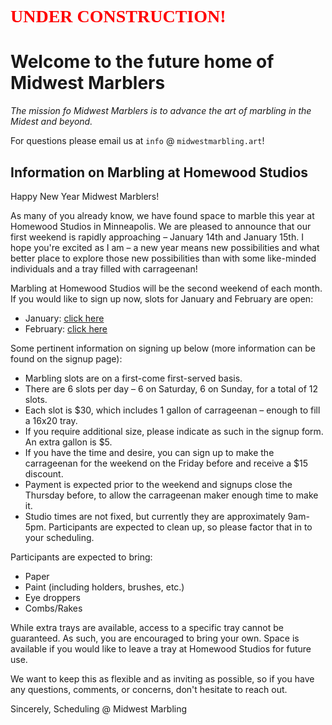 <h1 style="color: red; font-family: 'Edita', serif;">UNDER CONSTRUCTION!</h1>

# Welcome to the future home of Midwest Marblers

_The mission fo Midwest Marblers is to advance the art of marbling in the Midest and beyond._

For questions please email us at `info` @ `midwestmarbling.art`!

## Information on Marbling at Homewood Studios

Happy New Year Midwest Marblers!

As many of you already know, we have found space to marble this year at Homewood Studios in Minneapolis. We are pleased to announce that our first weekend is rapidly approaching – January 14th and January 15th. I hope you're excited as I am – a new year means new possibilities and what better place to explore those new possibilities than with some like-minded individuals and a tray filled with carrageenan!

Marbling at Homewood Studios will be the second weekend of each month. If you would like to sign up now, slots for January and February are open:

- January: [click here](https://www.signupgenius.com/go/10C0948AEAF29A5F9C25-homewood)
- February: [click here](https://www.signupgenius.com/go/10C0948AEAF29A5F9C25-homewood1)

Some pertinent information on signing up below (more information can be found on the signup page):

- Marbling slots are on a first-come first-served basis.
- There are 6 slots per day – 6 on Saturday, 6 on Sunday, for a total of 12 slots.
- Each slot is $30, which includes 1 gallon of carrageenan – enough to fill a 16x20 tray.
- If you require additional size, please indicate as such in the signup
form. An extra gallon is $5.
- If you have the time and desire, you can sign up to make the carrageenan for the weekend on the Friday before and receive a $15 discount.
- Payment is expected prior to the weekend and signups close the Thursday before, to allow the carrageenan maker enough time to make it.
- Studio times are not fixed, but currently they are approximately
9am-5pm. Participants are expected to clean up, so please factor that in to your scheduling.

Participants are expected to bring:

- Paper
- Paint (including holders, brushes, etc.)
- Eye droppers
- Combs/Rakes

While extra trays are available, access to a specific tray cannot be guaranteed. As such, you are encouraged to bring your own. Space is available if you would like to leave a tray at Homewood Studios for future use.

We want to keep this as flexible and as inviting as possible, so if you have any questions, comments, or concerns, don't hesitate to reach out.

Sincerely,
Scheduling @ Midwest Marbling